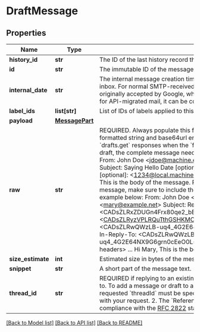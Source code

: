 # DraftMessage

## Properties
Name | Type | Description | Notes
------------ | ------------- | ------------- | -------------
**history_id** | **str** | The ID of the last history record that modified this message. | [optional] 
**id** | **str** | The immutable ID of the message. | [optional] 
**internal_date** | **str** | The internal message creation timestamp (epoch ms), which determines ordering in the inbox. For normal SMTP-received email, this represents the time the message was originally accepted by Google, which is more reliable than the &#x60;Date&#x60; header. However, for API-migrated mail, it can be configured by client to be based on the &#x60;Date&#x60; header. | [optional] 
**label_ids** | **list[str]** | List of IDs of labels applied to this message. | [optional] 
**payload** | [**MessagePart**](MessagePart.md) |  | [optional] 
**raw** | **str** | REQUIRED. Always populate this field. Make this entire email message in an RFC 2822 formatted string and base64url encoded string. Returned in &#x60;messages.get&#x60; and &#x60;drafts.get&#x60; responses when the &#x60;format&#x3D;byte&#x60; parameter is supplied. When creating a draft, the complete message needs to be passed in the raw parameter, see the example: From: John Doe &lt;jdoe@machine.example&gt; To: Mary Smith &lt;mary@example.net&gt; Subject: Saying Hello  Date [optional]: Fri, 21 Nov 1997 09:55:06 -0600 Message-ID [optional]: &lt;1234@local.machine.example&gt; ...&lt;other RFC 2822 headers&gt; ...  Hi Mary,  This is the body of the message.  Regards, John Doe  If you are replying to an existing message, make sure to include the &#x60;References&#x60; and &#x60;In-Reply-To&#x60; headers. See the example below: From: John Doe &lt;jdoe@machine.example&gt; To: Mary Smith &lt;mary@example.net&gt; Subject: Re: Saying Hello  References: &lt;CADsZLRxZDUGn4Frx80qe2_bE5H5bQhgcqGk&#x3D;GwFN9gs7Z_8oZw@mail.gmail.com&gt; &lt;CADsZLRyzVPLRQuTthGSHKMCXL7Ora1jNW7h0jvoNgR+hU59BYg@mail.gmail.com&gt; &lt;CADsZLRwQWzLB-uq4_4G2E64NX9G6grn0cEeO0L&#x3D;avY7ajzuAFg@mail.gmail.com&gt; In-Reply-To: &lt;CADsZLRwQWzLB-uq4_4G2E64NX9G6grn0cEeO0L&#x3D;avY7ajzuAFg@mail.gmail.com&gt; ...&lt;other RFC 2822 headers&gt; ...  Hi Mary,  This is the body of the message.  Regards, John Doe  | 
**size_estimate** | **int** | Estimated size in bytes of the message. | [optional] 
**snippet** | **str** | A short part of the message text. | [optional] 
**thread_id** | **str** | REQUIRED if replying to an existing message. The ID of the thread the message belongs to. To add a message or draft to a thread, the following criteria must be met: 1. The requested &#x60;threadId&#x60; must be specified on the &#x60;Message&#x60; or &#x60;Draft.Message&#x60; you supply with your request. 2. The &#x60;References&#x60; and &#x60;In-Reply-To&#x60; headers must be set in compliance with the [RFC 2822](https://tools.ietf.org/html/rfc2822) standard. 3. The &#x60;Subject&#x60; headers must match.  | [optional] 

[[Back to Model list]](../README.md#documentation-for-models) [[Back to API list]](../README.md#documentation-for-api-endpoints) [[Back to README]](../README.md)

